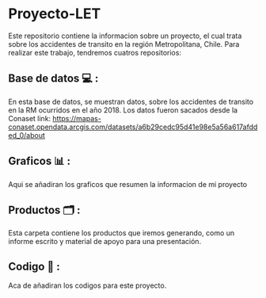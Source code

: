 # Proyecto-LET

Este repositorio contiene la informacion sobre un proyecto, el cual trata sobre los accidentes de transito en la región Metropolitana, Chile. Para realizar este trabajo, tendremos cuatros repositorios:

## Base de datos :computer: :

En esta base de datos, se muestran datos, sobre los accidentes de transito en la RM ocurridos en el año 2018. Los datos fueron sacados desde la Conaset link: <https://mapas-conaset.opendata.arcgis.com/datasets/a6b29cedc95d41e98e5a56a617afdded_0/about>

## Graficos :bar_chart: :

Aqui se añadiran los graficos que resumen la informacion de mi proyecto

## Productos :card_index_dividers: :

Esta carpeta contiene los productos que iremos generando, como un informe escrito y material de apoyo para una presentación.

## Codigo :page_facing_up: :

Aca de añadiran los codigos para este proyecto.

